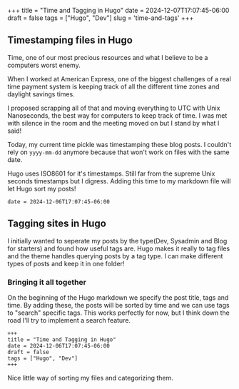 +++
title = "Time and Tagging in Hugo"
date = 2024-12-07T17:07:45-06:00
draft = false
tags = ["Hugo", "Dev"]
slug = 'time-and-tags'
+++

## Timestamping files in Hugo

Time, one of our most precious resources and what I believe to be a computers worst enemy. 

When I worked at American Express, one of the biggest challenges of a real time payment system is keeping track of all the different time zones and daylight savings times.

I proposed scrapping all of that and moving everything to UTC with Unix Nanoseconds, the best way for computers to keep track of time. I was met with silence in the room and the meeting moved on but I stand by what I said!

Today, my current time pickle was timestamping these blog posts. I couldn't rely on `yyyy-mm-dd` anymore because that won't work on files with the same date. 

Hugo uses ISO8601 for it's timestamps. Still far from the supreme Unix seconds timestamps but I digress. Adding this time to my markdown file will let Hugo sort my posts!

`date = 2024-12-06T17:07:45-06:00`

## Tagging sites in Hugo

I initially wanted to seperate my posts by the type(Dev, Sysadmin and Blog for starters) and found how useful tags are. Hugo makes it really to tag files and the theme handles querying posts by a tag type. I can make different types of posts and keep it in one folder!

### Bringing it all together

On the beginning of the Hugo markdown we specify the post title, tags and time. By adding these, the posts will be sorted by time and we can use tags to "search" specific tags. This works perfectly for now, but I think down the road I'll try to implement a search feature.

```
+++
title = "Time and Tagging in Hugo"
date = 2024-12-06T17:07:45-06:00
draft = false
tags = ["Hugo", "Dev"]
+++
```

Nice little way of sorting my files and categorizing them.


